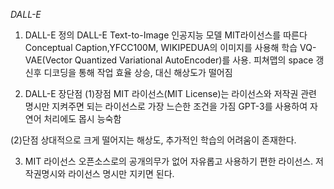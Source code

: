 *DALL-E*

1. DALL-E 정의
DALL-E Text-to-Image 인공지능 모델
MIT라이선스를 따른다
Conceptual Caption,YFCC100M, WIKIPEDUA의 이미지를 사용해 학습
VQ-VAE(Vector Quantized Variational AutoEncoder)를 사용. 피쳐맵의 space 갱신후 디코딩을 통해 작업 효율 상승, 대신 해상도가 떨어짐


2. DALL-E 장단점
(1)장점
 MIT 라이선스(MIT License)는 라이선스와 저작권 관련 명시만 지켜주면 되는 라이선스로 가장 느슨한 조건을 가짐
 GPT-3를 사용하여 자연어 처리에도 몹시 능숙함
 
(2)단점
상대적으로 크게 떨어지는 해상도, 추가적인 학습의 어려움이 존재한다.


3. MIT 라이선스
오픈소스로의 공개의무가 없어 자유롭고 사용하기 편한 라이선스. 저작권명시와 라이선스 명시만 지키면 된다.
